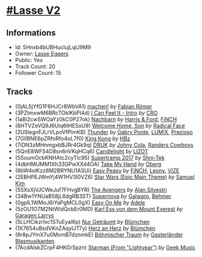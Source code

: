 # [#Lasse V2](https://open.spotify.com/playlist/5Hnxb4bUBHucIujLqlJ9M9)
## Informations
<!-- META_BEGIN -->
- Id: 5Hnxb4bUBHucIujLqlJ9M9
- Owner: [Lasse Eggers](https://open.spotify.com/user/eggii55)
- Public: Yes
- Track Count: 20
- Follower Count: 15
<!-- META_END -->


## Tracks
<!-- TRACK_LIST_BEGIN -->
- (0jAL5jYfG1F6HJCr8WbVA1) [machen!](https://open.spotify.com/track/0jAL5jYfG1F6HJCr8WbVA1) *by* [Fabian Römer](https://open.spotify.com/artist/1AzY6fJYpYIOxfckbx2iRn)
- (3PZtmxwM6BRcTOklKbPI4d) [I Can Feel It - Intro](https://open.spotify.com/track/3PZtmxwM6BRcTOklKbPI4d) *by* [CRO](https://open.spotify.com/artist/3utZ2yeQk0Z3BCOBWP7Vlu)
- (1aBi2cwSWOaYz0kC0P27ok) [Nachbarn](https://open.spotify.com/track/1aBi2cwSWOaYz0kC0P27ok) *by* [Harris & Ford](https://open.spotify.com/artist/4FDj6mh458K7m9Txwyj2rt), [FiNCH](https://open.spotify.com/artist/1ZyqnbV7Brg5LgyS4EZCUD)
- (6HTVZeVQ9J6Uiq6tHESxU9) [Welcome Home, Son](https://open.spotify.com/track/6HTVZeVQ9J6Uiq6tHESxU9) *by* [Radical Face](https://open.spotify.com/artist/5EM6xJN2QNk0cL7EEm9HR9)
- (2USlegnFJLrVLpoVfPimKB) [Thunder](https://open.spotify.com/track/2USlegnFJLrVLpoVfPimKB) *by* [Gabry Ponte](https://open.spotify.com/artist/5ENS85nZShljwNgg4wFD7D), [LUM!X](https://open.spotify.com/artist/0TKFPt9w0AAEnhB9bd0pLy), [Prezioso](https://open.spotify.com/artist/3iMzbvXlgNUpoFccD60bvr)
- (7GIlBNE6pZRfoRfo4oL7f0) [King Kong](https://open.spotify.com/track/7GIlBNE6pZRfoRfo4oL7f0) *by* [HBz](https://open.spotify.com/artist/7I2JG3CcPawkeQPE7uypHJ)
- (7iDN3zMHnmgxbBJRr4Gk9q) [DRUK](https://open.spotify.com/track/7iDN3zMHnmgxbBJRr4Gk9q) *by* [Johny Cola](https://open.spotify.com/artist/6zEZeh5dkUYluxDCnhOlyF), [Randers Cowboys](https://open.spotify.com/artist/6fydcYzLmsnVfGZe8Jy5PH)
- (5QnE8WFS4D8sn6nVKqHCq6) [Candlelight](https://open.spotify.com/track/5QnE8WFS4D8sn6nVKqHCq6) *by* [LIZOT](https://open.spotify.com/artist/12A83CWwFiyXy90ScLWPIe)
- (5SoumOcbKNHAtc2cyTlc95) [Supertramp 2017](https://open.spotify.com/track/5SoumOcbKNHAtc2cyTlc95) *by* [Shni-Tek](https://open.spotify.com/artist/0m5MqFw0OtrshbWSANJzC6)
- (4dbHMUMM1Xh33GPwXXd4OA) [Take My Hand](https://open.spotify.com/track/4dbHMUMM1Xh33GPwXXd4OA) *by* [Oberg](https://open.spotify.com/artist/1g9S6C1WRQYwddKiR3Kwcv)
- (6bW4olKzz8M2BRYNU1ASUi) [Easy Peasy](https://open.spotify.com/track/6bW4olKzz8M2BRYNU1ASUi) *by* [FiNCH](https://open.spotify.com/artist/1ZyqnbV7Brg5LgyS4EZCUD), [Leony](https://open.spotify.com/artist/2NpPlwwDVYR5dIj0F31EcC), [VIZE](https://open.spotify.com/artist/09agIJMxCD2k87ys9Al0f0)
- (2EBHPEJWmYj4W1HV3l0VZ6) [Star Wars (Epic Main Theme)](https://open.spotify.com/track/2EBHPEJWmYj4W1HV3l0VZ6) *by* [Samuel Kim](https://open.spotify.com/artist/2bdcBjvuI9worc472GbeU0)
- (5SXsXjVJCWeJuf7FHvgBYR) [The Avengers](https://open.spotify.com/track/5SXsXjVJCWeJuf7FHvgBYR) *by* [Alan Silvestri](https://open.spotify.com/artist/0Xk15jHKly4c3AhPr5vjoA)
- (34Bw1YNUaB58jL6dgRB3ST) [Supernova](https://open.spotify.com/track/34Bw1YNUaB58jL6dgRB3ST) *by* [Galwaro](https://open.spotify.com/artist/3vDh2Mern1I2k53Oy0pDlD), [Behmer](https://open.spotify.com/artist/6UZvJbrEJxkycbgUznMIF9)
- (0gplL1WMoJ6iYaPgMCL0gX) [Easy On Me](https://open.spotify.com/track/0gplL1WMoJ6iYaPgMCL0gX) *by* [Adele](https://open.spotify.com/artist/4dpARuHxo51G3z768sgnrY)
- (5zOU1O7M2NtWldQcbEr0MD) [Karl Ess von dem Mount Everest](https://open.spotify.com/track/5zOU1O7M2NtWldQcbEr0MD) *by* [Garagen Larrys](https://open.spotify.com/artist/2vrKdu8r7lKBR7Z553zwUp)
- (5LLHCikzrlxc1STuEyal6p) [Nur Geträumt](https://open.spotify.com/track/5LLHCikzrlxc1STuEyal6p) *by* [Blümchen](https://open.spotify.com/artist/1Wch8598BBzU0zVBtcCFJh)
- (1X7654uBsdVKnZAqyIJT7y) [Herz an Herz](https://open.spotify.com/track/1X7654uBsdVKnZAqyIJT7y) *by* [Blümchen](https://open.spotify.com/artist/1Wch8598BBzU0zVBtcCFJh)
- (6r8pJYmX7u0MxmB7dznmkE) [Böhmischer Traum](https://open.spotify.com/track/6r8pJYmX7u0MxmB7dznmkE) *by* [Gasterländer Blasmusikanten](https://open.spotify.com/artist/3CTrcbZQPdERhfC54Jg8jM)
- (7AcdAIskZCrpF4HKGrSpzn) [Starman (From "Lightyear")](https://open.spotify.com/track/7AcdAIskZCrpF4HKGrSpzn) *by* [Geek Music](https://open.spotify.com/artist/4TkCMPznXOjlsYLfzIU1rw)
<!-- TRACK_LIST_END -->
